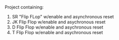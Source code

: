 Project containing: 
1) SR "Flip FLop" w/enable and asynchronous reset 
2) JK Flip Flop w/enable and asychronous reset
3) D Flip Flop w/enable and asychronous reset
4) T Flip Flop w/enable and asychronous reset
